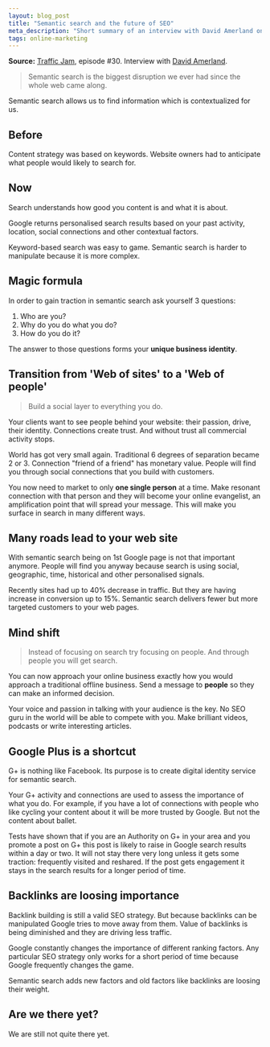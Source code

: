 ```yaml
---
layout: blog_post
title: "Semantic search and the future of SEO"
meta_description: "Short summary of an interview with David Amerland on Traffic Jam podcast where he talks about the future of search."
tags: online-marketing
---
```


**Source:** [Traffic Jam](http://www.veravo.com/seo/tj30-google-semantic-search-david-amerland/), episode #30. Interview with [David Amerland](http://davidamerland.com/).

> Semantic search is the biggest disruption we ever had since the whole web came along.

Semantic search allows us to find information which is contextualized for us.

## Before

Content strategy was based on keywords. Website owners had to anticipate what people would likely to search for.

## Now

Search understands how good you content is and what it is about.

Google returns personalised search results based on your past activity, location, social connections and other contextual factors.

Keyword-based search was easy to game. Semantic search is harder to manipulate because it is more complex.

## Magic formula

In order to gain traction in semantic search ask yourself 3 questions:

1. Who are you?
2. Why do you do what you do?
3. How do you do it?

The answer to those questions forms your **unique business identity**.

## Transition from 'Web of sites' to a 'Web of people'

> Build a social layer to everything you do.

Your clients want to see people behind your website: their passion, drive, their identity. Connections create trust. And without trust all commercial activity stops.

World has got very small again. Traditional 6 degrees of separation became 2 or 3. Connection "friend of a friend" has monetary value. People will find you through social connections that you build with customers.

You now need to market to only **one single person** at a time. Make resonant connection with that person and they will become your online evangelist, an amplification point that will spread your message. This will make you surface in search in many different ways.

## Many roads lead to your web site

With semantic search being on 1st Google page is not that important anymore. People will find you anyway because search is using social, geographic, time, historical and other personalised signals.

Recently sites had up to 40% decrease in traffic. But they are having increase in conversion up to 15%. Semantic search delivers fewer but more targeted customers to your web pages.

## Mind shift

> Instead of focusing on search try focusing on people. And through people you will get search.

You can now approach your online business exactly how you would approach a traditional offline business. Send a message to **people** so they can make an informed decision.

Your voice and passion in talking with your audience is the key. No SEO guru in the world will be able to compete with you. Make brilliant videos, podcasts or write interesting articles.

## Google Plus is a shortcut

G+ is nothing like Facebook. Its purpose is to create digital identity service for semantic search.

Your G+ activity and connections are used to assess the importance of what you do. For example, if you have a lot of connections with people who like cycling your content about it will be more trusted by Google. But not the content about ballet.

Tests have shown that if you are an Authority on G+ in your area and you promote a post on G+ this post is likely to raise in Google search results within a day or two. It will not stay there very long unless it gets some traction: frequently visited and reshared. If the post gets engagement it stays in the search results for a longer period of time.

## Backlinks are loosing importance

Backlink building is still a valid SEO strategy. But because backlinks can be manipulated Google tries to move away from them. Value of backlinks is being diminished and they are driving less traffic.

Google constantly changes the importance of different ranking factors. Any particular SEO strategy only works for a short period of time because Google frequently changes the game.

Semantic search adds new factors and old factors like backlinks are loosing their weight.

## Are we there yet?

We are still not quite there yet.

